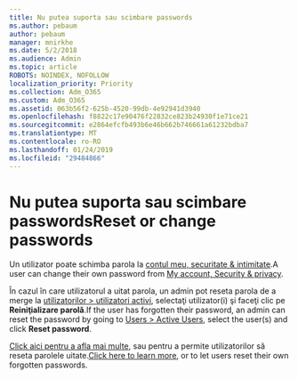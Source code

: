 ```yaml
---
title: Nu putea suporta sau scimbare passwords
ms.author: pebaum
author: pebaum
manager: mnirkhe
ms.date: 5/2/2018
ms.audience: Admin
ms.topic: article
ROBOTS: NOINDEX, NOFOLLOW
localization_priority: Priority
ms.collection: Adm_O365
ms.custom: Adm_O365
ms.assetid: 063b56f2-625b-4520-99db-4e92941d3940
ms.openlocfilehash: f8822c17e90476f22832ce823b24930f1e71ce21
ms.sourcegitcommit: e2864efcfb493b6e46b662b746661a61232bdba7
ms.translationtype: MT
ms.contentlocale: ro-RO
ms.lasthandoff: 01/24/2019
ms.locfileid: "29484866"
---
```

# <a name="reset-or-change-passwords"></a><span data-ttu-id="16a2a-102">Nu putea suporta sau scimbare passwords</span><span class="sxs-lookup"><span data-stu-id="16a2a-102">Reset or change passwords</span></span>

<span data-ttu-id="16a2a-103">Un utilizator poate schimba parola la [contul meu, securitate &amp; intimitate](https://portal.office.com/account/#security).</span><span class="sxs-lookup"><span data-stu-id="16a2a-103">A user can change their own password from [My account, Security &amp; privacy](https://portal.office.com/account/#security).</span></span>
  
<span data-ttu-id="16a2a-104">În cazul în care utilizatorul a uitat parola, un admin pot reseta parola de a merge la [utilizatorilor \> utilizatori activi](https://portal.office.com/adminportal/home#/users), selectaţi utilizator(i) şi faceţi clic pe **Reiniţializare parolă**.</span><span class="sxs-lookup"><span data-stu-id="16a2a-104">If the user has forgotten their password, an admin can reset the password by going to [Users \> Active Users](https://portal.office.com/adminportal/home#/users), select the user(s) and click **Reset password**.</span></span> 
  
<span data-ttu-id="16a2a-105">[Click aici pentru a afla mai multe](https://support.office.com/en-us/article/admins-reset-office-365-business-passwords-7a5d073b-7fae-4aa5-8f96-9ecd041aba9c), sau pentru a permite utilizatorilor să reseta parolele uitate.</span><span class="sxs-lookup"><span data-stu-id="16a2a-105">[Click here to learn more](https://support.office.com/en-us/article/admins-reset-office-365-business-passwords-7a5d073b-7fae-4aa5-8f96-9ecd041aba9c), or to let users reset their own forgotten passwords.</span></span>
  

